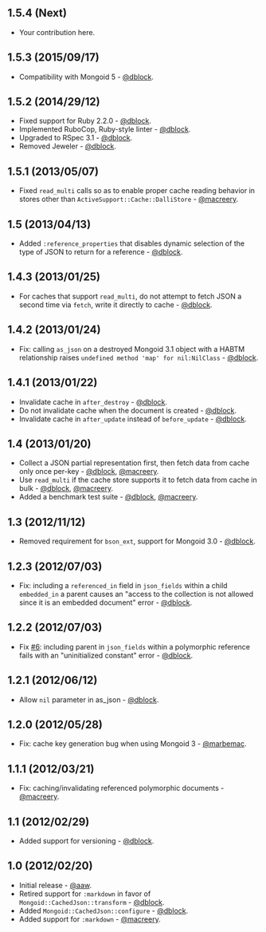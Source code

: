 1.5.4 (Next)
------------

* Your contribution here.

1.5.3 (2015/09/17)
------------------

* Compatibility with Mongoid 5 - [@dblock](http://github.com/dblock).

1.5.2 (2014/29/12)
------------------

* Fixed support for Ruby 2.2.0 - [@dblock](http://github.com/dblock).
* Implemented RuboCop, Ruby-style linter - [@dblock](http://github.com/dblock).
* Upgraded to RSpec 3.1 - [@dblock](http://github.com/dblock).
* Removed Jeweler - [@dblock](http://github.com/dblock).

1.5.1 (2013/05/07)
--------------------

* Fixed `read_multi` calls so as to enable proper cache reading behavior in stores other than `ActiveSupport::Cache::DalliStore` - [@macreery](http://github.com/macreery).

1.5 (2013/04/13)
----------------

* Added `:reference_properties` that disables dynamic selection of the type of JSON to return for a reference - [@dblock](https://github.com/dblock).

1.4.3 (2013/01/25)
------------------

* For caches that support `read_multi`, do not attempt to fetch JSON a second time via `fetch`, write it directly to cache - [@dblock](https://github.com/dblock).

1.4.2 (2013/01/24)
------------------

* Fix: calling `as_json` on a destroyed Mongoid 3.1 object with a HABTM relationship raises `undefined method 'map' for nil:NilClass` - [@dblock](http://github.com/dblock).

1.4.1 (2013/01/22)
------------------

* Invalidate cache in `after_destroy` - [@dblock](http://github.com/dblock).
* Do not invalidate cache when the document is created - [@dblock](http://github.com/dblock).
* Invalidate cache in `after_update` instead of `before_update` - [@dblock](http://github.com/dblock).

1.4 (2013/01/20)
---------------

* Collect a JSON partial representation first, then fetch data from cache only once per-key - [@dblock](http://github.com/dblock), [@macreery](http://github.com/macreery).
* Use `read_multi` if the cache store supports it to fetch data from cache in bulk - [@dblock](http://github.com/dblock), [@macreery](http://github.com/macreery).
* Added a benchmark test suite - [@dblock](http://github.com/dblock), [@macreery](http://github.com/macreery).

1.3 (2012/11/12)
----------------

* Removed requirement for `bson_ext`, support for Mongoid 3.0 - [@dblock](http://github.com/dblock).

1.2.3 (2012/07/03)
------------------

* Fix: including a `referenced_in` field in `json_fields` within a child `embedded_in` a parent causes an "access to the collection is not allowed since it is an embedded document" error - [@dblock](http://github.com/dblock).

1.2.2 (2012/07/03)
------------------

* Fix [#6](https://github.com/dblock/mongoid-cached-json/issues/6): including parent in `json_fields` within a polymorphic reference fails with an "uninitialized constant" error - [@dblock](http://github.com/dblock).

1.2.1 (2012/06/12)
------------------

* Allow `nil` parameter in as_json - [@dblock](http://github.com/dblock).

1.2.0 (2012/05/28)
------------------

* Fix: cache key generation bug when using Mongoid 3 - [@marbemac](http://github.com/marbemac).

1.1.1 (2012/03/21)
------------------

* Fix: caching/invalidating referenced polymorphic documents - [@macreery](http://github.com/macreery).

1.1 (2012/02/29)
----------------

* Added support for versioning - [@dblock](http://github.com/dblock).

1.0 (2012/02/20)
----------------

* Initial release - [@aaw](http://github.com/aaw).
* Retired support for `:markdown` in favor of `Mongoid::CachedJson::transform` - [@dblock](http://github.com/dblock).
* Added `Mongoid::CachedJson::configure` - [@dblock](http://github.com/dblock).
* Added support for `:markdown` - [@macreery](http://github.com/macreery).

